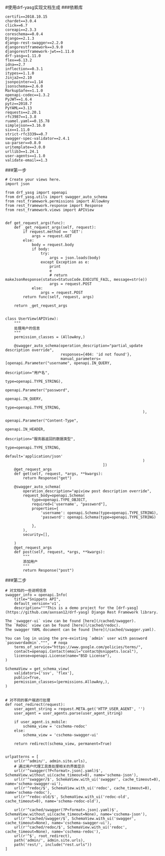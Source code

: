 #使用drf-yasg实现文档生成
###依赖库

    certifi==2018.10.15
    chardet==3.0.4
    click==6.7
    coreapi==2.3.3
    coreschema==0.0.4
    Django==2.1.3
    django-rest-swagger==2.2.0
    djangorestframework==3.9.0
    djangorestframework-jwt==1.11.0
    drf-yasg==1.11.0
    flex==6.13.2
    idna==2.7
    inflection==0.3.1
    itypes==1.1.0
    Jinja2==2.10
    jsonpointer==1.14
    jsonschema==2.6.0
    MarkupSafe==1.1.0
    openapi-codec==1.3.2
    PyJWT==1.6.4
    pytz==2018.7
    PyYAML==3.13
    requests==2.20.1
    rfc3987==1.3.8
    ruamel.yaml==0.15.78
    simplejson==3.16.0
    six==1.11.0
    strict-rfc3339==0.7
    swagger-spec-validator==2.4.1
    ua-parser==0.8.0
    uritemplate==3.0.0
    urllib3==1.24.1
    user-agents==1.1.0
    validate-email==1.3

###第一步

    # Create your views here.
    import json

    from drf_yasg import openapi
    from drf_yasg.utils import swagger_auto_schema
    from rest_framework.permissions import AllowAny
    from rest_framework.response import Response
    from rest_framework.views import APIView


    def get_request_args(func):
        def _get_request_args(self, request):
            if request.method == 'GET':
                args = request.GET
            else:
                body = request.body
                if body:
                    try:
                        args = json.loads(body)
                    except Exception as e:
                        print
                        e
                        # return makeJsonResponse(status=StatusCode.EXECUTE_FAIL, message=str(e))
                        args = request.POST
                else:
                    args = request.POST
            return func(self, request, args)

        return _get_request_args


    class UserView(APIView):
        """
        处理用户的信息
        """
        permission_classes = (AllowAny,)

        @swagger_auto_schema(operation_description="partial_update description override",
                             responses={404: 'id not found'},
                             manual_parameters=[openapi.Parameter("username", openapi.IN_QUERY,
                                                                  description="用户名",
                                                                  type=openapi.TYPE_STRING),
                                                openapi.Parameter("password",
                                                                  openapi.IN_QUERY,
                                                                  type=openapi.TYPE_STRING,
                                                                  ),
                                                openapi.Parameter("Content-Type",
                                                                  openapi.IN_HEADER,
                                                                  description="服务器返回的数据类型",
                                                                  type=openapi.TYPE_STRING,
                                                                  default='application/json'
                                                                  )
                                                ])
        @get_request_args
        def get(self, request, *args, **kwargs):
            return Response("get")

        @swagger_auto_schema(
            operation_description="apiview post description override",
            request_body=openapi.Schema(
                type=openapi.TYPE_OBJECT,
                required=['username', "password"],
                properties={
                    'username': openapi.Schema(type=openapi.TYPE_STRING),
                    'password': openapi.Schema(type=openapi.TYPE_STRING)

                },
            ),
            security=[],

        )
        @get_request_args
        def post(self, request, *args, **kwargs):
            """
            添加用户
            """
            return Response("post")


###第二步

    # 对文档的一些说明信息
    swagger_info = openapi.Info(
        title="Snippets API",
        default_version='v1',
        description="""This is a demo project for the [drf-yasg](https://github.com/axnsan12/drf-yasg) Django Rest Framework library.

    The `swagger-ui` view can be found [here](/cached/swagger).
    The `ReDoc` view can be found [here](/cached/redoc).
    The swagger YAML document can be found [here](/cached/swagger.yaml).

    You can log in using the pre-existing `admin` user with password `passwordadmin`.""",  # noqa
        terms_of_service="https://www.google.com/policies/terms/",
        contact=openapi.Contact(email="contact@snippets.local"),
        license=openapi.License(name="BSD License"),
    )

    SchemaView = get_schema_view(
        validators=['ssv', 'flex'],
        public=True,
        permission_classes=(permissions.AllowAny,),
    )


    # 对不同的客户端进行处理
    def root_redirect(request):
        user_agent_string = request.META.get('HTTP_USER_AGENT', '')
        user_agent = user_agents.parse(user_agent_string)

        if user_agent.is_mobile:
            schema_view = 'cschema-redoc'
        else:
            schema_view = 'cschema-swagger-ui'

        return redirect(schema_view, permanent=True)


    urlpatterns = [
        url(r'^admin/', admin.site.urls),
        # 通过用户代理工具类处理相关的界面显示
        url(r'^swagger(?P<format>.json|.yaml)$', SchemaView.without_ui(cache_timeout=0), name='schema-json'),
        url(r'^swagger/$', SchemaView.with_ui('swagger', cache_timeout=0), name='schema-swagger-ui'),
        url(r'^redoc/$', SchemaView.with_ui('redoc', cache_timeout=0), name='schema-redoc'),
        url(r'^redoc-old/$', SchemaView.with_ui('redoc-old', cache_timeout=0), name='schema-redoc-old'),

        url(r'^cached/swagger(?P<format>.json|.yaml)$', SchemaView.without_ui(cache_timeout=None), name='cschema-json'),
        url(r'^cached/swagger/$', SchemaView.with_ui('swagger', cache_timeout=None), name='cschema-swagger-ui'),
        url(r'^cached/redoc/$', SchemaView.with_ui('redoc', cache_timeout=None), name='cschema-redoc'),
        url(r'^$', root_redirect),
        path('admin/', admin.site.urls),
        path('rest/', include("rest.urls"))
    ]
